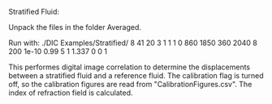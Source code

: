 Stratified Fluid:

Unpack the files in the folder Averaged.

Run with:
./DIC Examples/Stratified/ 8 41 20 3 1 1 1 0 860 1850 360 2040 8 200 1e-10 0.99 5 1 1.337 0 0 1 

This performes digital image correlation to determine the displacements between a stratified fluid and a reference fluid. The calibration flag is turned off, so the calibration figures are read from "CalibrationFigures.csv". The index of refraction field is calculated.
